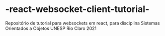 # -react-websocket-client-tutorial-
Repositório de tutorial para websockets em react, para disciplina Sistemas Orientados a Objetos UNESP Rio Claro 2021
